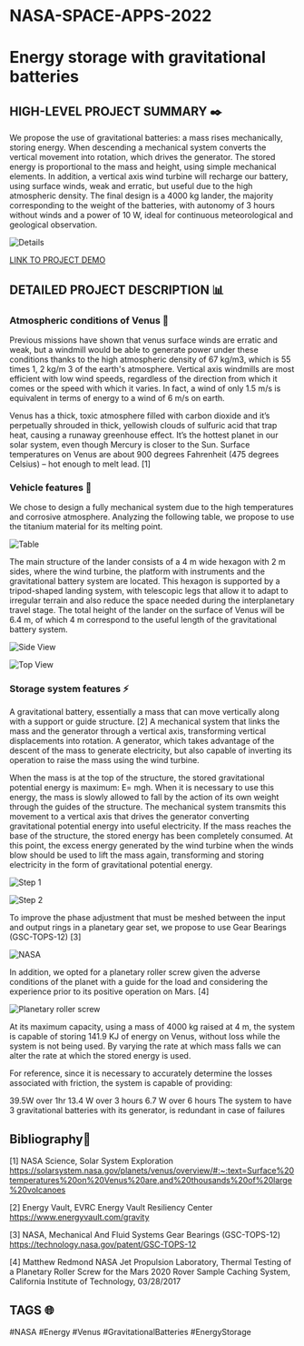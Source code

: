 # NASA-SPACE-APPS-2022
# Energy storage with gravitational batteries

## HIGH-LEVEL PROJECT SUMMARY ✒️

We propose the use of gravitational batteries: a mass rises mechanically, storing energy. When descending a mechanical system converts the vertical movement into rotation, which drives the generator. The stored energy is proportional to the mass and height, using simple mechanical elements. In addition, a vertical axis wind turbine will recharge our battery, using surface winds, weak and erratic, but useful due to the high atmospheric density. The final design is a 4000 kg lander, the majority corresponding to the weight of the batteries, with autonomy of 3 hours without winds and a power of 10 W, ideal for continuous meteorological and geological observation.

![Details](https://user-images.githubusercontent.com/105976212/193466742-27a4f900-7fa6-4d92-b574-6f553e09410d.png)

[LINK TO PROJECT DEMO](https://www.youtube.com/watch?v=hZvbg2aI_v4)

## DETAILED PROJECT DESCRIPTION 📊

### Atmospheric conditions of Venus 🚩

Previous missions have shown that venus surface winds are erratic and weak, but a windmill would be able to generate power under these conditions thanks to the high atmospheric density of 67 kg/m3, which is 55 times 1, 2 kg/m 3 of the earth's atmosphere. Vertical axis windmills are most efficient with low wind speeds, regardless of the direction from which it comes or the speed with which it varies. In fact, a wind of only 1.5 m/s is equivalent in terms of energy to a wind of 6 m/s on earth.

Venus has a thick, toxic atmosphere filled with carbon dioxide and it’s perpetually shrouded in thick, yellowish clouds of sulfuric acid that trap heat, causing a runaway greenhouse effect. It’s the hottest planet in our solar system, even though Mercury is closer to the Sun. Surface temperatures on Venus are about 900 degrees Fahrenheit (475 degrees Celsius) – hot enough to melt lead. [1]

### Vehicle features 🚀

We chose to design a fully mechanical system due to the high temperatures and corrosive atmosphere. Analyzing the following table, we propose to use the titanium material for its melting point.

![Table](https://user-images.githubusercontent.com/105976212/193466730-28bbedde-34d5-43ec-8984-ffb775299982.png)

The main structure of the lander consists of a 4 m wide hexagon with 2 m sides, where the wind turbine, the platform with instruments and the gravitational battery system are located. This hexagon is supported by a tripod-shaped landing system, with telescopic legs that allow it to adapt to irregular terrain and also reduce the space needed during the interplanetary travel stage. The total height of the lander on the surface of Venus will be 6.4 m, of which 4 m correspond to the useful length of the gravitational battery system.

![Side View](https://user-images.githubusercontent.com/105976212/193466769-c585c38d-bb29-4a49-a84b-e4c3edcdd418.png)

![Top View](https://user-images.githubusercontent.com/105976212/193466775-ec24064f-9f22-4ced-8ea1-921f0528abca.png)

### Storage system features ⚡️

A gravitational battery, essentially a mass that can move vertically along with a support or guide structure. [2]
A mechanical system that links the mass and the generator through a vertical axis, transforming vertical displacements into rotation.
A generator, which takes advantage of the descent of the mass to generate electricity, but also capable of inverting its operation to raise the mass using the wind turbine.

When the mass is at the top of the structure, the stored gravitational potential energy is maximum: E= mgh. When it is necessary to use this energy, the mass is slowly allowed to fall by the action of its own weight through the guides of the structure. The mechanical system transmits this movement to a vertical axis that drives the generator converting gravitational potential energy into useful electricity. If the mass reaches the base of the structure, the stored energy has been completely consumed. At this point, the excess energy generated by the wind turbine when the winds blow should be used to lift the mass again, transforming and storing electricity in the form of gravitational potential energy.


![Step 1](https://user-images.githubusercontent.com/105976212/193466841-fc7de353-b722-48ef-a54e-f85da87b2668.png)

![Step 2](https://user-images.githubusercontent.com/105976212/193466843-aec19fac-cbe0-41fc-9c66-90c9a028bc25.png)

To improve the phase adjustment that must be meshed between the input and output rings in a planetary gear set, we propose to use Gear Bearings (GSC-TOPS-12) [3]

![NASA](https://user-images.githubusercontent.com/105976212/193467582-713aba78-7c28-4b76-aa91-bc5d2cd444ec.png)

In addition, we opted for a planetary roller screw given the adverse conditions of the planet with a guide for the load and considering the experience prior to its positive operation on Mars. [4]

![Planetary roller screw](https://user-images.githubusercontent.com/105976212/193466869-a663f4c4-4068-4b6d-9d30-34c9ec0c68df.png)

At its maximum capacity, using a mass of 4000 kg raised at 4 m, the system is capable of storing 141.9 KJ of energy on Venus, without loss while the system is not being used. By varying the rate at which mass falls we can alter the rate at which the stored energy is used.

For reference, since it is necessary to accurately determine the losses associated with friction, the system is capable of providing:

39.5W over 1hr
13.4 W over 3 hours
6.7 W over 6 hours
The system to have 3 gravitational batteries with its generator, is redundant in case of failures

## Bibliography💬

[1] NASA Science, Solar System Exploration <https://solarsystem.nasa.gov/planets/venus/overview/#:~:text=Surface%20temperatures%20on%20Venus%20are,and%20thousands%20of%20large%20volcanoes>

[2] Energy Vault, EVRC Energy Vault Resiliency Center <https://www.energyvault.com/gravity>

[3] NASA, Mechanical And Fluid Systems Gear Bearings (GSC-TOPS-12) <https://technology.nasa.gov/patent/GSC-TOPS-12>

[4] Matthew Redmond NASA Jet Propulsion Laboratory, Thermal Testing of a Planetary Roller Screw for the Mars 2020 Rover Sample Caching System, California Institute of Technology, 03/28/2017

## TAGS 🌐

#NASA #Energy #Venus #GravitationalBatteries #EnergyStorage



